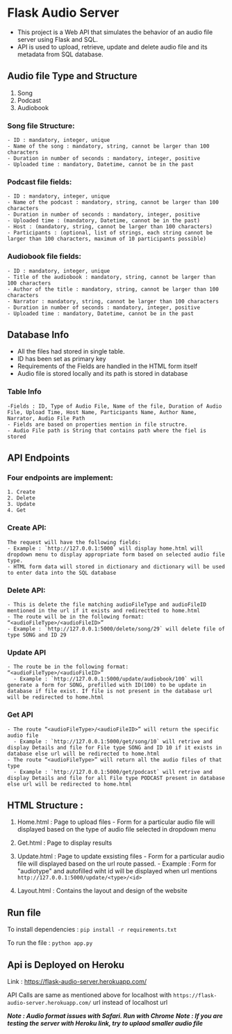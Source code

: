 # Flask Audio Server

- This project is a Web API that simulates the behavior of an audio file server using Flask and SQL.
- API is used to upload, retrieve, update and delete audio file and its metadata from SQL database.


## Audio file Type and Structure 
  1. Song
  2. Podcast
  3. Audiobook

  ### Song file Structure:
  
    - ID : mandatory, integer, unique
    - Name of the song : mandatory, string, cannot be larger than 100 characters
    - Duration in number of seconds : mandatory, integer, positive
    - Uploaded time : mandatory, Datetime, cannot be in the past


  ### Podcast file fields:
  
    - ID : mandatory, integer, unique
    - Name of the podcast : mandatory, string, cannot be larger than 100 characters
    - Duration in number of seconds : mandatory, integer, positive
    - Uploaded time : (mandatory, Datetime, cannot be in the past)
    - Host : (mandatory, string, cannot be larger than 100 characters)
    - Participants : (optional, list of strings, each string cannot be larger than 100 characters, maximum of 10 participants possible)

  ### Audiobook file fields:
  
    - ID : mandatory, integer, unique
    - Title of the audiobook : mandatory, string, cannot be larger than 100 characters
    - Author of the title : mandatory, string, cannot be larger than 100 characters
    - Narrator : mandatory, string, cannot be larger than 100 characters
    - Duration in number of seconds : mandatory, integer, positive
    - Uploaded time : mandatory, Datetime, cannot be in the past

## Database Info

  - All the files had stored in single table.
  - ID has been set as primary key
  - Requirements of the Fields are handled in the HTML form itself
  - Audio file is stored locally and its path is stored in database
  
  ### Table Info
    -Fields : ID, Type of Audio File, Name of the file, Duration of Audio File, Upload Time, Host Name, Participants Name, Author Name, Narrator, Audio File Path 
    - Fields are based on properties mention in file structre.
    - Audio File path is String that contains path where the fiel is stored

## API Endpoints

  ### Four endpoints are implement:
    1. Create 
    2. Delete
    3. Update
    4. Get
  
  ### Create API:
    The request will have the following fields:
    - Example : `http://127.0.0.1:5000` will display home.html will dropdown menu to display appropriate form based on selected audio file type.
    - HTML form data will stored in dictionary and dictionary will be used to enter data into the SQL database
  
  ### Delete API:
    - This is delete the file matching audioFileType and audioFileID mentioned in the url if it exists and redirectted to home.html
    - The route will be in the following format: “<audioFileType>/<audioFileID>”
    - Example : `http://127.0.0.1:5000/delete/song/29` will delete file of type SONG and ID 29
 
  ### Update API
    - The route be in the following format: “<audioFileType>/<audioFileID>”
      - Example : `http://127.0.0.1:5000/update/audiobook/100` will generate a form for SONG, prefilled with ID(100) to be update in database if file exist. If file is not present in the database url will be redirected to home.html


  ### Get API
    - The route “<audioFileType>/<audioFileID>” will return the specific audio file
      - Example : `http://127.0.0.1:5000/get/song/10` will retrive and display Details and file for File type SONG and ID 10 if it exists in database else url will be redirected to home.html
    - The route “<audioFileType>” will return all the audio files of that type
      - Example : `http://127.0.0.1:5000/get/podcast` will retrive and display Details and file for all File type PODCAST present in database else url will be redirected to home.html

## HTML Structure :

  1. Home.html : Page to upload files
    - Form for a particular audio file will displayed based on the type of audio file selected in dropdown menu
    
  2. Get.html : Page to display results

  3. Update.html : Page to update exsisting files
    - Form for a particular audio file will displayed based on the url route passed.
    - Example : Form for "audiotype" and autofilled wiht id will be displayed when url mentions `http://127.0.0.1:5000/update/<type>/<id>`
   
  4. Layout.html : Contains the layout and design of the website


## Run file 

  To install dependencies : 
  `pip install -r requirements.txt`

  To run the file :
  `python app.py`

## Api is Deployed on Heroku 

  Link : https://flask-audio-server.herokuapp.com/
  
  API Calls are same as mentioned above for localhost with `https://flask-audio-server.herokuapp.com/` url instead of localhost url

***Note : Audio format issues with Safari. Run with Chrome***
***Note : If you are testing the server with Heroku link, try to uplaod smaller audio file***

